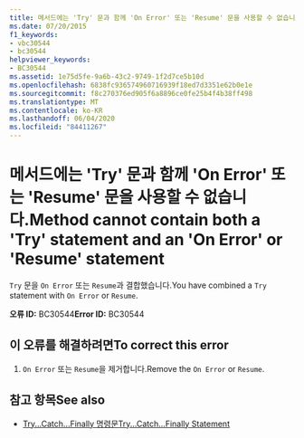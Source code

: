 ```yaml
---
title: 메서드에는 'Try' 문과 함께 'On Error' 또는 'Resume' 문을 사용할 수 없습니다.
ms.date: 07/20/2015
f1_keywords:
- vbc30544
- bc30544
helpviewer_keywords:
- BC30544
ms.assetid: 1e75d5fe-9a6b-43c2-9749-1f2d7ce5b10d
ms.openlocfilehash: 6838fc936574960716939f18ed7d3351e62b0e1e
ms.sourcegitcommit: f8c270376ed905f6a8896ce0fe25b4f4b38ff498
ms.translationtype: MT
ms.contentlocale: ko-KR
ms.lasthandoff: 06/04/2020
ms.locfileid: "84411267"
---
```

# <a name="method-cannot-contain-both-a-try-statement-and-an-on-error-or-resume-statement"></a><span data-ttu-id="316a7-102">메서드에는 'Try' 문과 함께 'On Error' 또는 'Resume' 문을 사용할 수 없습니다.</span><span class="sxs-lookup"><span data-stu-id="316a7-102">Method cannot contain both a 'Try' statement and an 'On Error' or 'Resume' statement</span></span>
<span data-ttu-id="316a7-103">`Try` 문을 `On Error` 또는 `Resume`과 결합했습니다.</span><span class="sxs-lookup"><span data-stu-id="316a7-103">You have combined a `Try` statement with `On Error` or `Resume`.</span></span>  
  
 <span data-ttu-id="316a7-104">**오류 ID:** BC30544</span><span class="sxs-lookup"><span data-stu-id="316a7-104">**Error ID:** BC30544</span></span>  
  
## <a name="to-correct-this-error"></a><span data-ttu-id="316a7-105">이 오류를 해결하려면</span><span class="sxs-lookup"><span data-stu-id="316a7-105">To correct this error</span></span>  
  
1. <span data-ttu-id="316a7-106">`On Error` 또는 `Resume`을 제거합니다.</span><span class="sxs-lookup"><span data-stu-id="316a7-106">Remove the `On Error` or `Resume`.</span></span>  
  
## <a name="see-also"></a><span data-ttu-id="316a7-107">참고 항목</span><span class="sxs-lookup"><span data-stu-id="316a7-107">See also</span></span>

- [<span data-ttu-id="316a7-108">Try...Catch...Finally 명령문</span><span class="sxs-lookup"><span data-stu-id="316a7-108">Try...Catch...Finally Statement</span></span>](../language-reference/statements/try-catch-finally-statement.md)
